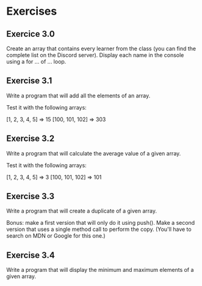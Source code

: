 # Exercises
## Exercice 3.0
Create an array that contains every learner from the class (you can find the complete list on the Discord server). Display each name in the console using a for ... of ... loop.

## Exercise 3.1
Write a program that will add all the elements of an array.

Test it with the following arrays:

[1, 2, 3, 4, 5] => 15
[100, 101, 102] => 303

## Exercise 3.2
Write a program that will calculate the average value of a given array.

Test it with the following arrays:

[1, 2, 3, 4, 5] => 3
[100, 101, 102] => 101

## Exercise 3.3
Write a program that will create a duplicate of a given array.

Bonus: make a first version that will only do it using push(). Make a second version that uses a single method call to perform the copy. (You'll have to search on MDN or Google for this one.)

## Exercise 3.4
Write a program that will display the minimum and maximum elements of a given array.